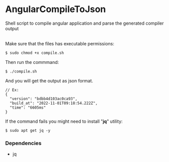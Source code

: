 # AngularCompileToJson
Shell script to compile angular application and parse the generated compiler output

\
Make sure that the files has executable permissions:
```
$ sudo chmod +x compile.sh
```

Then run the commmand:
```
$ ./compile.sh
```
And you will get the output as json format.
```
// Ex:
{
  "version": "bdbb4d103ac0ca93",
  "build_at": "2022-11-01T09:18:54.222Z",
  "time": "6605ms"
}
```

If the command fails you might need to install "**jq**" utility:
```
$ sudo apt get jq -y
```

### Dependencies
- jq
